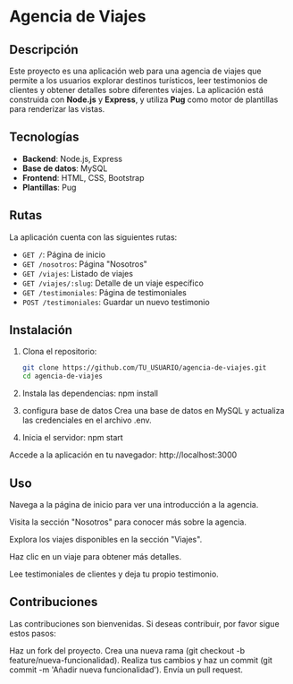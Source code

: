 # Agencia de Viajes

## Descripción

Este proyecto es una aplicación web para una agencia de viajes que permite a los usuarios explorar destinos turísticos, leer testimonios de clientes y obtener detalles sobre diferentes viajes. La aplicación está construida con **Node.js** y **Express**, y utiliza **Pug** como motor de plantillas para renderizar las vistas.

## Tecnologías

- **Backend**: Node.js, Express
- **Base de datos**: MySQL
- **Frontend**: HTML, CSS, Bootstrap
- **Plantillas**: Pug

## Rutas

La aplicación cuenta con las siguientes rutas:

- `GET /`: Página de inicio
- `GET /nosotros`: Página "Nosotros"
- `GET /viajes`: Listado de viajes
- `GET /viajes/:slug`: Detalle de un viaje específico
- `GET /testimoniales`: Página de testimoniales
- `POST /testimoniales`: Guardar un nuevo testimonio

## Instalación

1. Clona el repositorio:
   ```bash
   git clone https://github.com/TU_USUARIO/agencia-de-viajes.git
   cd agencia-de-viajes

2. Instala las dependencias:
npm install

3. configura base de datos 
Crea una base de datos en MySQL y actualiza las credenciales en el archivo .env.

4. Inicia el servidor:
npm start

Accede a la aplicación en tu navegador: http://localhost:3000

## Uso
Navega a la página de inicio para ver una introducción a la agencia.

Visita la sección "Nosotros" para conocer más sobre la agencia.

Explora los viajes disponibles en la sección "Viajes".

Haz clic en un viaje para obtener más detalles.

Lee testimoniales de clientes y deja tu propio testimonio.

## Contribuciones

Las contribuciones son bienvenidas. Si deseas contribuir, por favor sigue estos pasos:

Haz un fork del proyecto.
Crea una nueva rama (git checkout -b feature/nueva-funcionalidad).
Realiza tus cambios y haz un commit (git commit -m 'Añadir nueva funcionalidad').
Envía un pull request.